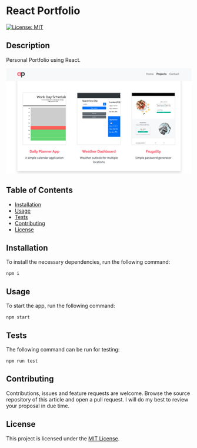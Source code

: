 # React Portfolio

[![License: MIT](https://img.shields.io/badge/License-MIT-yellow.svg)](https://opensource.org/licenses/MIT)

## Description

Personal Portfolio using React.

![Application Screenshot](./src/assets/images/screenshot.png)

## Table of Contents

- [Installation](#installation)
- [Usage](#usage)
- [Tests](#tests)
- [Contributing](#contributing)
- [License](#license)

## Installation

To install the necessary dependencies, run the following command:

```
npm i
```

## Usage

To start the app, run the following command:

```
npm start
```

## Tests

The following command can be run for testing:

```
npm run test
```

## Contributing

Contributions, issues and feature requests are welcome. Browse the source repository of this article and open a pull request. I will do my best to review your proposal in due time.

## License

This project is licensed under the [MIT License](LICENSE).
